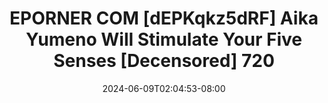 --- 
title: "EPORNER COM  [dEPKqkz5dRF] Aika Yumeno Will Stimulate Your Five Senses [Decensored] 720"
description: "  bokeh EPORNER COM  [dEPKqkz5dRF] Aika Yumeno Will Stimulate Your Five Senses [Decensored] 720 tiktok full  "
date: 2024-06-09T02:04:53-08:00
file_code: "i9b1vtsydvlx"
draft: false
cover: "jpbxojqp24lgxoy6.jpg"
tags: ["EPORNER", "COM", "Aika", "Yumeno", "Will", "Stimulate", "Your", "Five", "Senses", "bokep-indo", "bokep-viral", "bokep-ig"]
length: 9043
fld_id: "1391743"
foldername: "Aikayumenoupdate"
categories: ["Aikayumenoupdate"]
views: 3
---